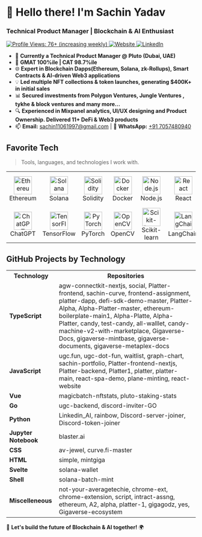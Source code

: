 <h1 align="left" id="sachinyadav-title">👋 Hello there! I'm Sachin Yadav</h1>
<h3 align="left">Technical Product Manager | Blockchain & AI Enthusiast</h3>

<p align="left">
  <a href="https://github.com/TradingElixir">
    <img src="https://komarev.com/ghpvc/?username=Sachin1106&label=Profile%20Views&color=blue&style=plastic" alt="Profile Views: 76+ (increasing weekly)" />
  </a>
  <a href="https://5ach1n.vercel.app/">
    <img alt="Website" src="https://img.shields.io/website?url=https://5ach1n.vercel.app/">
  </a>
  <a href="https://www.linkedin.com/in/sachin-yadav-web3/">
    <img alt="LinkedIn" src="https://img.shields.io/badge/LinkedIn-Sachin%20Yadav-blue" />
  </a>
</p>

- 🚀 **Currently a Technical Product Manager @ Pluto (Dubai, UAE)**
- 🎯 **GMAT 100%ile | CAT 98.7%ile**
- 🌐 **Expert in Blockchain Dapps(Ethereum, Solana, zk-Rollups), Smart Contracts & AI-driven Web3 applications**
- 💡 **Led multiple NFT collections & token launches, generating $400K+ in initial sales**
- 📊 **Secured investments from Polygon Ventures, Jungle Ventures , tykhe & block ventures and many more...**
- 🔍 **Experienced in Mixpanel analytics, UI/UX designing and Product Ownership. Delivered 11+ DeFi & Web3 products**
- 📫 **Email:** sachin11061997@gmail.com | 📱 **WhatsApp:** [+91 7057480940](https://wa.me/917057480940)

<h2 align="left" id="sachinyadav-tech">Favorite Tech</h2>

> Tools, languages, and technologies I work with.

<table>
  <tr>
    <td align="center" width="96">
      <a href="#sachinyadav-tech">
        <img src="https://cryptologos.cc/logos/ethereum-eth-logo.png" width="48" height="48" alt="Ethereum" />
      </a>
      <br>Ethereum
    </td>
    <td align="center" width="96">
      <a href="#sachinyadav-tech">
        <img src="https://cryptologos.cc/logos/solana-sol-logo.png" width="48" height="48" alt="Solana" />
      </a>
      <br>Solana
    </td>
    <td align="center" width="96">
      <a href="#sachinyadav-tech">
        <img src="https://imgs.search.brave.com/THyHy-QX4QKvRPeiDX4NhlRVJKuU4fn3YJol4gQP6Nc/rs:fit:860:0:0:0/g:ce/aHR0cHM6Ly90My5m/dGNkbi5uZXQvanBn/LzA5Lzc4Lzk4LzE4/LzM2MF9GXzk3ODk4/MTg2Nl9TN2lRa0Nj/eE42WjB1TUhxbjZR/cUJxSU1MZXk5V0lO/Wi5qcGc" width="48" height="48" alt="Solidity" />
      </a>
      <br>Solidity
    </td>
    <td align="center" width="96"> 
      <a href="#sachinyadav-tech">
        <img src="https://www.vectorlogo.zone/logos/docker/docker-icon.svg" width="48" height="48" alt="Docker" />
      </a>
      <br>Docker
    </td>
    <td align="center" width="96">
      <a href="#sachinyadav-tech">
        <img src="https://upload.wikimedia.org/wikipedia/commons/d/d9/Node.js_logo.svg" width="48" height="48" alt="Node.js" />
      </a>
      <br>Node.js
    </td>
    <td align="center" width="96">
      <a href="#sachinyadav-tech">
        <img src="https://upload.wikimedia.org/wikipedia/commons/a/a7/React-icon.svg" width="48" height="48" alt="React" />
      </a>
      <br>React
    </td>
    <td align="center" width="96">
      <a href="#sachinyadav-tech">
        <img src="https://www.postgresql.org/media/img/about/press/elephant.png" width="48" height="48" alt="PostgreSQL" />
      </a>
      <br>PostgreSQL
    </td>
    <td align="center" width="96">
      <a href="#sachinyadav-tech">
        <img src="https://imgs.search.brave.com/owMOoPjzuk0zUm0GfDqWvodFjtElRYVY5mDXATJmL6M/rs:fit:860:0:0:0/g:ce/aHR0cHM6Ly9sb2dv/d2lrLmNvbS9jb250/ZW50L3VwbG9hZHMv/aW1hZ2VzL2dvbGFu/Zy1nbzczMTguanBn" width="48" height="48" alt="Go" />
      </a>
      <br>GoLang
    </td>
    <td align="center" width="96">
      <a href="#sachinyadav-tech">
        <img src="https://upload.wikimedia.org/wikipedia/commons/8/8e/Nextjs-logo.svg" width="48" height="48" alt="Next.js" />
      </a>
      <br>Next.js
    </td>
    <td align="center" width="96">
      <a href="#sachinyadav-tech">
        <img src="https://logos-world.net/wp-content/uploads/2021/08/Amazon-Web-Services-AWS-Logo.png" width="48" height="48" alt="AWS" />
      </a>
      <br>AWS (EKS,ECS,EC2)
    </td>
  </tr>
  <tr>
    <td align="center" width="96">
      <a href="#sachinyadav-tech">
        <img src="https://upload.wikimedia.org/wikipedia/commons/0/04/ChatGPT_logo.svg" width="48" height="48" alt="ChatGPT" />
      </a>
      <br>ChatGPT
    </td>
    <td align="center" width="96">
      <a href="#sachinyadav-tech">
        <img src="https://api.iconify.design/simple-icons/tensorflow.svg" width="48" height="48" alt="TensorFlow" />
      </a>
      <br>TensorFlow
    </td>
    <td align="center" width="96">
      <a href="#sachinyadav-tech">
        <img src="https://upload.wikimedia.org/wikipedia/commons/1/10/PyTorch_logo_icon.svg" width="48" height="48" alt="PyTorch" />
      </a>
      <br>PyTorch
    </td>
    <td align="center" width="96">
      <a href="#sachinyadav-tech">
        <img src="https://upload.wikimedia.org/wikipedia/commons/3/32/OpenCV_Logo_with_text_svg_version.svg" width="48" height="48" alt="OpenCV" />
      </a>
      <br>OpenCV
    </td>
    <td align="center" width="96">
      <a href="#sachinyadav-tech">
        <img src="https://upload.wikimedia.org/wikipedia/commons/0/05/Scikit_learn_logo_small.svg" width="48" height="48" alt="Scikit-learn" />
      </a>
      <br>Scikit-learn
    </td>
    <td align="center" width="96">
      <a href="#sachinyadav-tech">
        <img src="https://imgs.search.brave.com/l-JxEcmSVXGUC-FUW5fPjDzFvGWHpCeiJMw8Hclw2CI/rs:fit:860:0:0:0/g:ce/aHR0cHM6Ly9yZWdp/c3RyeS5ucG1taXJy/b3IuY29tL0Bsb2Jl/aHViL2ljb25zLXN0/YXRpYy1wbmcvbGF0/ZXN0L2ZpbGVzL2Rh/cmsvbGFuZ2NoYWlu/LWNvbG9yLnBuZw" width="48" height="48" alt="LangChain" />
      </a>
      <br>LangChain
    </td>
    <td align="center" width="96">
      <a href="#sachinyadav-tech">
        <img src="https://huggingface.co/front/assets/huggingface_logo-noborder.svg" width="48" height="48" alt="Hugging Face" />
      </a>
      <br>Hugging Face
    </td>
    <td align="center" width="96">
      <a href="#sachinyadav-tech">
        <img src="https://upload.wikimedia.org/wikipedia/commons/c/c6/PyTorch_logo_black.svg" width="48" height="48" alt="NLTK" />
      </a>
      <br>NLTK
    </td>
    <td align="center" width="96">
      <a href="#sachinyadav-tech">
        <img src="https://upload.wikimedia.org/wikipedia/commons/3/31/NumPy_logo_2020.svg" width="48" height="48" alt="NumPy" />
      </a>
      <br>NumPy
    </td>
    <td align="center" width="96">
      <a href="#sachinyadav-tech">
        <img src="https://upload.wikimedia.org/wikipedia/commons/e/ed/Pandas_logo.svg" width="48" height="48" alt="Pandas" />
      </a>
      <br>Pandas
    </td>
  </tr>
</table>

<h2 align="left" id="sachinyadav-projects">GitHub Projects by Technology</h2>

<table>
  <tr>
    <th>Technology</th>
    <th>Repositories</th>
  </tr>
  <tr>
    <td><strong>TypeScript</strong></td>
    <td>
      agw-connectkit-nextjs, social, Platter-frontend, sachin-curve, frontend-assignment, 
      platter-dapp, defi-sdk-demo-master, Platter-Alpha, Alpha-Platter-master, ethereum-boilerplate-main1, 
      Alpha-Platte, Alpha-Platter, candy, test-candy, all-walllet, candy-machine-v2-with-marketplace, 
      Gigaverse-Docs, gigaverse-mintbase, gigaverse-documents, gigaverse-metaplex-docs
    </td>
  </tr>
  <tr>
    <td><strong>JavaScript</strong></td>
    <td>
      ugc.fun, ugc-dot-fun, waitlist, graph-chart, sachin-portfolio, Platter-frontend-nextjs, 
      Platter-backend, Platter1, platter, platter-main, react-spa-demo, plane-minting, react-website
    </td>
  </tr>
  <tr>
    <td><strong>Vue</strong></td>
    <td>magicbatch-nftstats, pluto-staking-stats</td>
  </tr>
  <tr>
    <td><strong>Go</strong></td>
    <td>ugc-backend, discord-inviter-GO</td>
  </tr>
  <tr>
    <td><strong>Python</strong></td>
    <td>Linkedin_AI, rainbow, Discord-server-joiner, Discord-token-joiner</td>
  </tr>
  <tr>
    <td><strong>Jupyter Notebook</strong></td>
    <td>blaster.ai</td>
  </tr>
  <tr>
    <td><strong>CSS</strong></td>
    <td>av-jewel, curve.fi-master</td>
  </tr>
  <tr>
    <td><strong>HTML</strong></td>
    <td>simple, mintgiga</td>
  </tr>
  <tr>
    <td><strong>Svelte</strong></td>
    <td>solana-wallet</td>
  </tr>
  <tr>
    <td><strong>Shell</strong></td>
    <td>solana-batch-mint</td>
  </tr>
  <tr>
    <td><strong>Miscelleneous</strong></td>
    <td>
      not-your-averagetechie, chrome-ext, chrome-extension, script, intract-assng, 
      ethereum, A2, alpha, platter-1, gigagodz, yes, Gigaverse-ecosystem
    </td>
  </tr>
</table>

🚀 **Let's build the future of Blockchain & AI together!** 🌍
